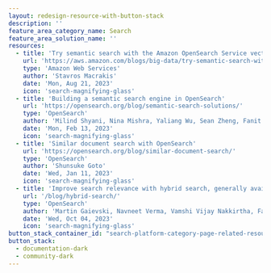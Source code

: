 ```yaml
---
layout: redesign-resource-with-button-stack
description: ''
feature_area_category_name: Search
feature_area_solution_name: ''
resources:
  - title: 'Try semantic search with the Amazon OpenSearch Service vector engine'
    url: 'https://aws.amazon.com/blogs/big-data/try-semantic-search-with-the-amazon-opensearch-service-vector-engine/'
    type: 'Amazon Web Services'
    author: 'Stavros Macrakis'
    date: 'Mon, Aug 21, 2023'
    icon: 'search-magnifying-glass'
  - title: 'Building a semantic search engine in OpenSearch'
    url: 'https://opensearch.org/blog/semantic-search-solutions/'
    type: 'OpenSearch'
    author: 'Milind Shyani, Nina Mishra, Yaliang Wu, Sean Zheng, Fanit Kolchina'
    date: 'Mon, Feb 13, 2023'
    icon: 'search-magnifying-glass'
  - title: 'Similar document search with OpenSearch'
    url: 'https://opensearch.org/blog/similar-document-search/'
    type: 'OpenSearch'
    author: 'Shunsuke Goto'
    date: 'Wed, Jan 11, 2023'
    icon: 'search-magnifying-glass'
  - title: 'Improve search relevance with hybrid search, generally available in OpenSearch 2.10'
    url: '/blog/hybrid-search/'
    type: 'OpenSearch'
    author: 'Martin Gaievski, Navneet Verma, Vamshi Vijay Nakkirtha, Fanit Kolchina'
    date: 'Wed, Oct 04, 2023'
    icon: 'search-magnifying-glass'
button_stack_container_id: "search-platform-category-page-related-resources-button-stack"
button_stack:
  - documentation-dark
  - community-dark
---
```

